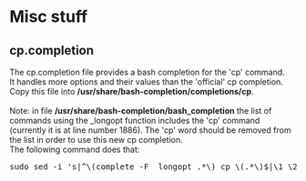 # Misc stuff

## cp.completion
The cp.completion file provides a bash completion for the 'cp' command.<br>
It handles more options and their values than the 'official' cp completion.<br>
Copy this file into <b>/usr/share/bash-completion/completions/cp</b>.<br><br>
Note: in file <b>/usr/share/bash-completion/bash_completion</b> the list of commands using the \_longopt function includes
the 'cp' command (currently it is at line number 1886). The 'cp' word should be removed from the list in order to use this new cp completion.<br>
The following command does that:
<pre>
sudo sed -i 's|^\(complete -F _longopt .*\) cp \(.*\)$|\1 \2|' /usr/share/bash-completion/bash_completion
</pre>
